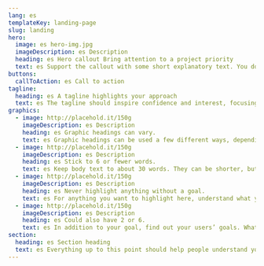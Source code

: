 ```yaml
---
lang: es
templateKey: landing-page
slug: landing
hero:
  image: es hero-img.jpg
  imageDescription: es Description
  heading: es Hero callout Bring attention to a project priority
  text: es Support the callout with some short explanatory text. You don’t need more than a couple of sentences.
buttons:
  callToAction: es Call to action
tagline:
  heading: es A tagline highlights your approach
  text: es The tagline should inspire confidence and interest, focusing on the value that your overall approach offers to your audience. Use a heading typeface and keep your tagline to just a few words, and don’t confuse or mystify. Use the right side of the grid to explain the tagline a bit more. What are your goals? How do you do your work? Write in the present tense, and stay brief here. People who are interested can find details on internal pages.
graphics:
  - image: http://placehold.it/150g
    imageDescription: es Description
    heading: es Graphic headings can vary.
    text: es Graphic headings can be used a few different ways, depending on what your landing page is for. Highlight your values, specific program areas, or results.
  - image: http://placehold.it/150g
    imageDescription: es Description
    heading: es Stick to 6 or fewer words.
    text: es Keep body text to about 30 words. They can be shorter, but try to be somewhat balanced across all four. It creates a clean appearance with good spacing.
  - image: http://placehold.it/150g
    imageDescription: es Description
    heading: es Never highlight anything without a goal.
    text: es For anything you want to highlight here, understand what your users know now, and what activity or impression you want from them after they see it.
  - image: http://placehold.it/150g
    imageDescription: es Description
    heading: es Could also have 2 or 6.
    text: es In addition to your goal, find out your users’ goals. What do they want to know or do that supports your mission? Use these headings to show these.
section:
  heading: es Section heading
  text: es Everything up to this point should help people understand your agency or project who you are, your goal or mission, and how you approach it. Use this section to encourage them to act. Describe why they should get in touch here, and use an active verb on the button below. “Get in touch,” “Learn more,” and so on.
---
```

